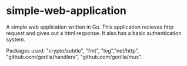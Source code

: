 # simple-web-application

A simple web application written in Go.
This application recieves http request and gives out a html response.
It also has a basic authentication system.

Packages used: "crypto/subtle", "fmt", "log","net/http", "github.com/gorilla/handlers", "github.com/gorilla/mux".
